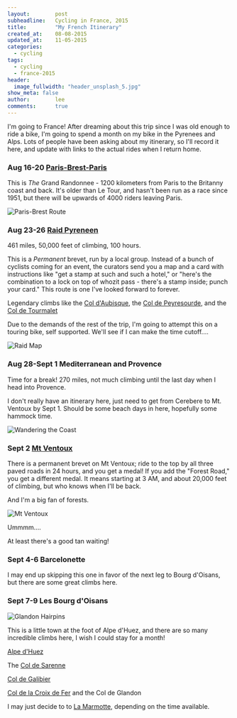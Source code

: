 ```yaml
---
layout:        post
subheadline:   Cycling in France, 2015
title:         "My French Itinerary"
created_at:    08-08-2015
updated_at:    11-05-2015
categories:
  - cycling
tags:
  - cycling
  - france-2015
header:
  image_fullwidth: "header_unsplash_5.jpg"
show_meta: false
author:        lee
comments:      true
---
```


I'm going to France! After dreaming about this trip since I was old enough to ride a bike, I'm
going to spend a month on my bike in the Pyrenees and Alps. Lots of people have been asking about
my itinerary, so I'll record it here, and update with links to the actual rides when I return home.

<!--more-->

### Aug 16-20 [Paris-Brest-Paris](https://en.wikipedia.org/wiki/Paris%E2%80%93Brest%E2%80%93Paris)
This is *The* Grand Randonnee - 1200 kilometers from Paris to the Britanny coast and back. It's older than Le
Tour, and hasn't been run as a race since 1951, but there will be upwards of
4000 riders leaving Paris.

![Paris-Brest Route](http://ridewithgps.com/routes/full/9517322.png?secret_hash=4e70318c72b01989d307e956b4720f920728d018)

### Aug 23-26 [Raid Pyreneen](https://en.wikipedia.org/wiki/Raid_Pyr%C3%A9n%C3%A9en)
461 miles, 50,000 feet of climbing, 100 hours.

This is a *Permanent* brevet, run by a local group. Instead of a bunch of cyclists coming for an event, the
curators send you a map and a card with instructions like "get a stamp at such
and such a hotel," or "here's the combination to a lock on top of whozit pass -
there's a stamp inside; punch your card." This route is one I've looked forward
to forever.

Legendary climbs like the [Col d'Aubisque](http://velopeloton-cycling-pyrenees.bike/col-daubisque/), the [Col de
Peyresourde](http://velopeloton-cycling-pyrenees.bike/col-de-peyresourde/), and the [Col de Tourmalet](http://velopeloton-cycling-pyrenees.bike/col-du-tourmalet/)

Due to the demands of the rest of the trip, I'm going to attempt this on a
touring bike, self supported. We'll see if I can make the time cutoff....

![Raid Map](http://ridewithgps.com/routes/full/8218644.png?secret_hash=75d593d3654dc69be83b1161bc1f9de8ee10c4be)

### Aug 28-Sept 1 Mediterranean and Provence

Time for a break! 270 miles, not much climbing until the last day when I head
into Provence.

I don't really have an itinerary here, just need to get from
Cerebere to Mt. Ventoux by Sept 1. Should be some beach days in here, hopefully
some hammock time.

![Wandering the Coast](http://ridewithgps.com/routes/full/8310746.png?secret_hash=deaeab5cc4e34660ec91b2024405bba94809cef5)

### Sept 2 [Mt Ventoux](http://www.veloventoux.com/?c=montVentoux)

There is a permanent brevet on Mt Ventoux; ride to the top by all three paved
roads in 24 hours, and you get a medal! If you add the "Forest Road," you get
a different medal. It means starting at 3 AM, and about 20,000 feet of climbing,
but who knows when I'll be back.

And I'm a big fan of forests.

![Mt Ventoux](http://www.veloventoux.com/images/mainbanner/12.jpg)

Ummmm....

At least there's a good tan waiting!

### Sept 4-6 Barcelonette

I may end up skipping this one in favor of the next leg to Bourg d'Oisans, but
there are some great climbs here.

### Sept 7-9 Les Bourg d'Oisans

![Glandon Hairpins](/images/glandon_hairpins.jpg)

This is a little town at the foot of Alpe d'Huez, and there are so many
incredible climbs here, I wish I could stay for a month!

[Alpe d'Huez](http://www.cycling-challenge.com/alpe-dhuez-five-different-rides/)

The [Col de Sarenne](http://www.cycling-challenge.com/col-de-la-sarenne-auris-and-maronne/)

[Col de Galibier](http://www.cycling-challenge.com/col-du-galibier-a-complete-look/)

[Col de la Croix de Fer](http://www.cycling-challenge.com/col-du-galibier-a-complete-look/)
and the Col de Glandon

I may just decide to to [La Marmotte](http://www.cycling-challenge.com/2010-la-marmotte-success/), depending on the time available.


